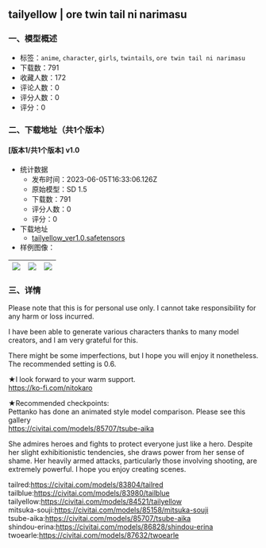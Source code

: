 ## tailyellow | ore twin tail ni narimasu
### 一、模型概述

- 标签：`anime`, `character`, `girls`, `twintails`, `ore twin tail ni narimasu`
- 下载数：791
- 收藏人数：172
- 评论人数：0
- 评分人数：0
- 评分：0

### 二、下载地址（共1个版本）

#### [版本1/共1个版本] v1.0

- 统计数据
  - 发布时间：2023-06-05T16:33:06.126Z
  - 原始模型：SD 1.5
  - 下载数：791
  - 评分人数：0
  - 评分：0
- 下载地址
  - [tailyellow_ver1.0.safetensors](https://civitai.com/api/download/models/89859)
- 样例图像：

| <img src="https://image.civitai.com/xG1nkqKTMzGDvpLrqFT7WA/011898a3-5f94-421c-aaca-de733ead2bb6/width=450/1041071.jpeg" /> | <img src="https://image.civitai.com/xG1nkqKTMzGDvpLrqFT7WA/2269e539-2b27-4ed8-bef3-5f9760ba9663/width=450/1041080.jpeg" /> | <img src="https://image.civitai.com/xG1nkqKTMzGDvpLrqFT7WA/7d135451-15de-4601-b219-da64004d4ebc/width=450/1041142.jpeg" /> |
| ---- | ---- | ---- |


### 三、详情
<p>Please note that this is for personal use only. I cannot take responsibility for any harm or loss incurred.</p><p>I have been able to generate various characters thanks to many model creators, and I am very grateful for this.</p><p>There might be some imperfections, but I hope you will enjoy it nonetheless. The recommended setting is 0.6.</p><p>★I look forward to your warm support.<br /><a target="_blank" rel="ugc" href="https://ko-fi.com/nitokaro">https://ko-fi.com/nitokaro</a></p><p>★Recommended checkpoints:<br />Pettanko has done an animated style model comparison. Please see this gallery<br /><a target="_blank" rel="ugc" href="https://civitai.com/models/85707/tsube-aika">https://civitai.com/models/85707/tsube-aika</a></p><p>She admires heroes and fights to protect everyone just like a hero. Despite her slight exhibitionistic tendencies, she draws power from her sense of shame. Her heavily armed attacks, particularly those involving shooting, are extremely powerful. I hope you enjoy creating scenes.</p><p>tailred:<a target="_blank" rel="ugc" href="https://civitai.com/models/83804/tailred">https://civitai.com/models/83804/tailred</a><br />tailblue:<a target="_blank" rel="ugc" href="https://civitai.com/models/83980/tailblue">https://civitai.com/models/83980/tailblue</a><br />tailyellow:<a target="_blank" rel="ugc" href="https://civitai.com/models/84521/tailyellow">https://civitai.com/models/84521/tailyellow</a><br />mitsuka-souji:<a target="_blank" rel="ugc" href="https://civitai.com/models/85158/mitsuka-souji">https://civitai.com/models/85158/mitsuka-souji</a><br />tsube-aika:<a target="_blank" rel="ugc" href="https://civitai.com/models/85707/tsube-aika">https://civitai.com/models/85707/tsube-aika</a><br />shindou-erina:<a target="_blank" rel="ugc" href="https://civitai.com/models/86828/shindou-erina">https://civitai.com/models/86828/shindou-erina</a><br />twoearle:<a target="_blank" rel="ugc" href="https://civitai.com/models/87632/twoearle">https://civitai.com/models/87632/twoearle</a></p>